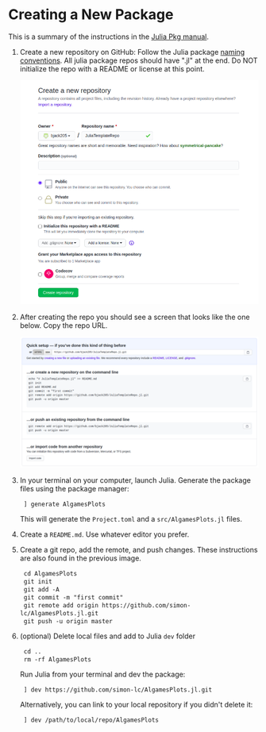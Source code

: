 # Creating a New Package

This is a summary of the instructions in the [Julia Pkg manual](https://julialang.github.io/Pkg.jl/v1/creating-packages/#**5.**-Creating-Packages-1).

1. Create a new repository on GitHub:
    Follow the Julia package [naming conventions](https://julialang.github.io/Pkg.jl/v1/creating-packages/#Package-naming-guidelines-1). All julia package repos should have ".jl" at the end.
    Do NOT initialize the repo with a README or license at this point.

    ![New Repo](images/CreateRepo.png)

2. After creating the repo you should see a screen that looks like the one below. Copy the
    repo URL.

    ![Blank Repo](images/BlankRepo.png)

3. In your terminal on your computer, launch Julia. Generate the package files using the
    package manager:

        ] generate AlgamesPlots

    This will generate the `Project.toml` and a `src/AlgamesPlots.jl` files.

4. Create a `README.md`. Use whatever editor you prefer.

5. Create a git repo, add the remote, and push changes. These instructions are also found
    in the previous image.

        cd AlgamesPlots
        git init
        git add -A
        git commit -m "first commit"
        git remote add origin https://github.com/simon-lc/AlgamesPlots.jl.git
        git push -u origin master

6. (optional) Delete local files and add to Julia `dev` folder

        cd ..
        rm -rf AlgamesPlots

    Run Julia from your terminal and dev the package:

        ] dev https://github.com/simon-lc/AlgamesPlots.jl.git

    Alternatively, you can link to your local repository if you didn't delete it:

        ] dev /path/to/local/repo/AlgamesPlots
